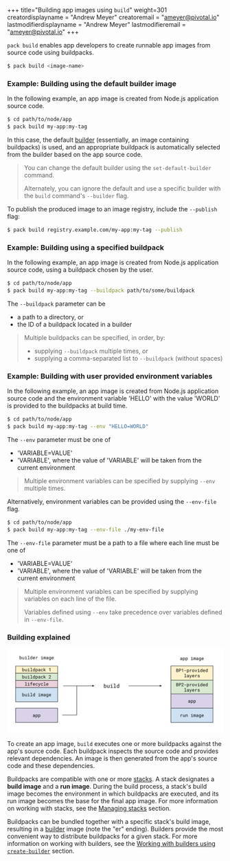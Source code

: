 +++
title="Building app images using `build`"
weight=301
creatordisplayname = "Andrew Meyer"
creatoremail = "ameyer@pivotal.io"
lastmodifierdisplayname = "Andrew Meyer"
lastmodifieremail = "ameyer@pivotal.io"
+++

`pack build` enables app developers to create runnable app images from source code using buildpacks.

```bash
$ pack build <image-name>
```

### Example: Building using the default builder image

In the following example, an app image is created from Node.js application source code.

```bash
$ cd path/to/node/app
$ pack build my-app:my-tag
```

In this case, the default [builder](/docs/using-pack/working-with-builders) (essentially, an image containing
buildpacks) is used, and an appropriate buildpack is automatically selected from the builder based on the app source code.

> You can change the default builder using the `set-default-builder` command.
>
> Alternately, you can ignore the default and use a specific builder with the `build` command's `--builder` flag.

To publish the produced image to an image registry, include the `--publish` flag:

```bash
$ pack build registry.example.com/my-app:my-tag --publish
```

### Example: Building using a specified buildpack

In the following example, an app image is created from Node.js application source code, using a buildpack chosen by the
user.

```bash
$ cd path/to/node/app
$ pack build my-app:my-tag --buildpack path/to/some/buildpack
```

The `--buildpack` parameter can be

- a path to a directory, or
- the ID of a buildpack located in a builder

> Multiple buildpacks can be specified, in order, by:
>
> - supplying `--buildpack` multiple times, or
> - supplying a comma-separated list to `--buildpack` (without spaces)

### Example: Building with user provided environment variables

In the following example, an app image is created from Node.js application source code and the environment 
variable 'HELLO' with the value 'WORLD' is provided to the buildpacks at build time.

```bash
$ cd path/to/node/app
$ pack build my-app:my-tag --env "HELLO=WORLD"
```

The `--env` parameter must be one of
- 'VARIABLE=VALUE'
- 'VARIABLE', where the value of 'VARIABLE' will be taken from the current environment

> Multiple environment variables can be specified by supplying `--env` multiple times.

Alternatively, environment variables can be provided using the `--env-file` flag.

```bash
$ cd path/to/node/app
$ pack build my-app:my-tag --env-file ./my-env-file
```

The `--env-file` parameter must be a path to a file where each line must be one of
- 'VARIABLE=VALUE'
- 'VARIABLE', where the value of 'VARIABLE' will be taken from the current environment

> Multiple environment variables can be specified by supplying variables on each line of the file.
>
> Variables defined using `--env` take precedence over variables defined in `--env-file`. 

### Building explained

![build diagram](/docs/using-pack/build.svg)

To create an app image, `build` executes one or more buildpacks against the app's source code.
Each buildpack inspects the source code and provides relevant dependencies. An image is then generated
from the app's source code and these dependencies.

Buildpacks are compatible with one or more [stacks](/docs/using-pack/managing-stacks). A stack designates a **build image**
and a **run image**. During the build process, a stack's build image becomes the environment in which buildpacks are
executed, and its run image becomes the base for the final app image. For more information on working with stacks, see
the [Managing stacks](/docs/using-pack/managing-stacks) section.

Buildpacks can be bundled together with a specific stack's build image, resulting in a
[builder](/docs/using-pack/working-with-builders) image (note the "er" ending). Builders provide the most
convenient way to distribute buildpacks for a given stack. For more information on working with builders, see the
[Working with builders using `create-builder`](/docs/using-pack/working-with-builders) section.
